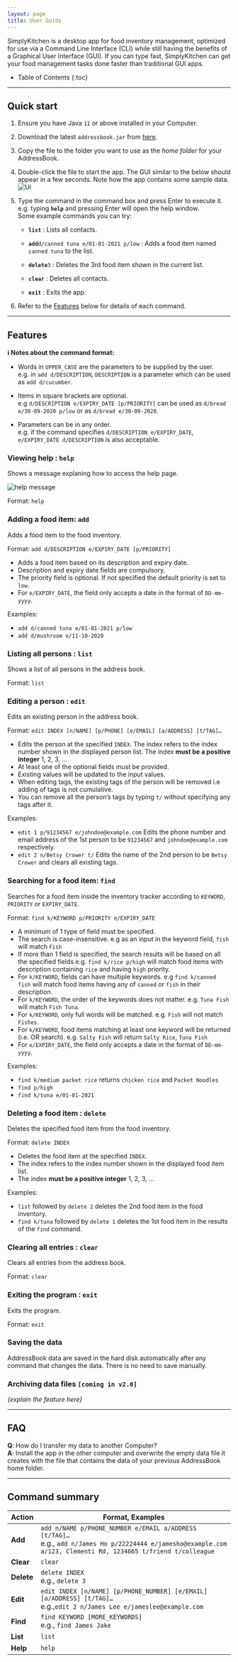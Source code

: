 ```yaml
---
layout: page
title: User Guide
---
```


SimplyKitchen is a desktop app for food inventory management, optimized for use via a Command Line Interface (CLI) while still having the benefits of a Graphical User Interface (GUI). If you can type fast, SimplyKitchen can get your food management tasks done faster than traditional GUI apps.

* Table of Contents
{:toc}

--------------------------------------------------------------------------------------------------------------------

## Quick start

1. Ensure you have Java `11` or above installed in your Computer.

1. Download the latest `addressbook.jar` from [here](https://github.com/se-edu/addressbook-level3/releases).

1. Copy the file to the folder you want to use as the _home folder_ for your AddressBook.

1. Double-click the file to start the app. The GUI similar to the below should appear in a few seconds. Note how the app contains some sample data.<br>
   ![Ui](images/Ui.png)

1. Type the command in the command box and press Enter to execute it. e.g. typing **`help`** and pressing Enter will open the help window.<br>
   Some example commands you can try:

   * **`list`** : Lists all contacts.

   * **`add`**`d/canned tuna e/01-01-2021 p/low` : Adds a food item named `canned tuna` to the list.

   * **`delete`**`3` : Deletes the 3rd food item shown in the current list.

   * **`clear`** : Deletes all contacts.

   * **`exit`** : Exits the app.

1. Refer to the [Features](#features) below for details of each command.

--------------------------------------------------------------------------------------------------------------------

## Features

<div markdown="block" class="alert alert-info">

**:information_source: Notes about the command format:**<br>

* Words in `UPPER_CASE` are the parameters to be supplied by the user.<br>
  e.g. in `add d/DESCRIPTION`, `DESCRIPTION` is a parameter which can be used as `add d/cucumber`.

* Items in square brackets are optional.<br>
  e.g `d/DESCRIPTION e/EXPIRY_DATE [p/PRIORITY]` can be used as `d/bread e/30-09-2020 p/low` or as `d/bread e/30-09-2020`.

* Parameters can be in any order.<br>
  e.g. if the command specifies `d/DESCRIPTION e/EXPIRY_DATE`, `e/EXPIRY_DATE d/DESCRIPTION` is also acceptable.

</div>

### Viewing help : `help`

Shows a message explaning how to access the help page.

![help message](images/helpMessage.png)

Format: `help`


### Adding a food item: `add`

Adds a food item to the food inventory.

Format: `add d/DESCRIPTION e/EXPIRY_DATE [p/PRIORITY]`

* Adds a food item based on its description and expiry date.
* Description and expiry date fields are compulsory.
* The priority field is optional. If not specified the default priority is set to `low`.
* For `e/EXPIRY_DATE`, the field only accepts a date in the format of `DD-mm-yyyy`.

Examples:
* `add d/canned tuna e/01-01-2021 p/low`
* `add d/mushroom e/11-10-2020`

### Listing all persons : `list`

Shows a list of all persons in the address book.

Format: `list`

### Editing a person : `edit`

Edits an existing person in the address book.

Format: `edit INDEX [n/NAME] [p/PHONE] [e/EMAIL] [a/ADDRESS] [t/TAG]…​`

* Edits the person at the specified `INDEX`. The index refers to the index number shown in the displayed person list. The index **must be a positive integer** 1, 2, 3, …​
* At least one of the optional fields must be provided.
* Existing values will be updated to the input values.
* When editing tags, the existing tags of the person will be removed i.e adding of tags is not cumulative.
* You can remove all the person’s tags by typing `t/` without
    specifying any tags after it.

Examples:
*  `edit 1 p/91234567 e/johndoe@example.com` Edits the phone number and email address of the 1st person to be `91234567` and `johndoe@example.com` respectively.
*  `edit 2 n/Betsy Crower t/` Edits the name of the 2nd person to be `Betsy Crower` and clears all existing tags.

### Searching for a food item: `find`

Searches for a food item inside the inventory tracker according to `KEYWORD`, `PRIORITY` or `EXPIRY_DATE`.

Format: `find k/KEYWORD p/PRIORITY e/EXPIRY_DATE`

* A minimum of 1 type of field must be specified.
* The search is case-insensitive. e.g as an input in the keyword field, `fish` will match `Fish`
* If more than 1 field is specified, the search results will be based on all the specified fields e.g. `find k/rice p/high` will match food items with description containing `rice` and having `high` priority.
* For `k/KEYWORD`, fields can have multiple keywords. e.g `find k/canned fish` will match food items having any of `canned` or `fish` in their description.
* For `k/KEYWORD`, the order of the keywords does not matter. e.g. `Tuna Fish` will match `Fish Tuna`.
* For `k/KEYWORD`, only full words will be matched. e.g. `Fish` will not match `Fishes`.
* For `k/KEYWORD`, food items matching at least one keyword will be returned (i.e. OR search). e.g. `Salty Fish` will return `Salty Rice`, `Tuna Fish`
* For `e/EXPIRY_DATE`, the field only accepts a date in the format of `DD-mm-yyyy`.


Examples:
* `find k/medium packet rice` returns `chicken rice` and `Packet Noodles`
* `find p/high` 
* `find k/tuna e/01-01-2021` 

### Deleting a food item : `delete`

Deletes the specified food item from the food inventory.

Format: `delete INDEX`

* Deletes the food item at the specified `INDEX`.
* The index refers to the index number shown in the displayed food item list.
* The index **must be a positive integer** 1, 2, 3, …​

Examples:
* `list` followed by `delete 2` deletes the 2nd food item in the food inventory.
* `find k/tuna` followed by `delete 1` deletes the 1st food item in the results of the `find` command.

### Clearing all entries : `clear`

Clears all entries from the address book.

Format: `clear`

### Exiting the program : `exit`

Exits the program.

Format: `exit`

### Saving the data

AddressBook data are saved in the hard disk automatically after any command that changes the data. There is no need to save manually.

### Archiving data files `[coming in v2.0]`

_{explain the feature here}_

--------------------------------------------------------------------------------------------------------------------

## FAQ

**Q**: How do I transfer my data to another Computer?<br>
**A**: Install the app in the other computer and overwrite the empty data file it creates with the file that contains the data of your previous AddressBook home folder.

--------------------------------------------------------------------------------------------------------------------

## Command summary

Action | Format, Examples
--------|------------------
**Add** | `add n/NAME p/PHONE_NUMBER e/EMAIL a/ADDRESS [t/TAG]…​` <br> e.g., `add n/James Ho p/22224444 e/jamesho@example.com a/123, Clementi Rd, 1234665 t/friend t/colleague`
**Clear** | `clear`
**Delete** | `delete INDEX`<br> e.g., `delete 3`
**Edit** | `edit INDEX [n/NAME] [p/PHONE_NUMBER] [e/EMAIL] [a/ADDRESS] [t/TAG]…​`<br> e.g.,`edit 2 n/James Lee e/jameslee@example.com`
**Find** | `find KEYWORD [MORE_KEYWORDS]`<br> e.g., `find James Jake`
**List** | `list`
**Help** | `help`
